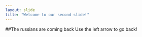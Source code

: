 ```yaml
---
layout: slide
title: "Welcome to our second slide!"
---
```

##The russians are coming back
Use the left arrow to go back!

